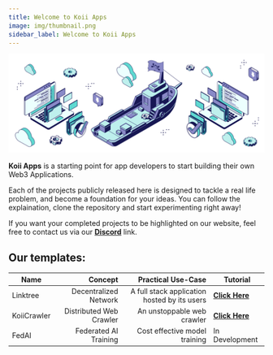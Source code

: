 ```yaml
---
title: Welcome to Koii Apps
image: img/thumbnail.png
sidebar_label: Welcome to Koii Apps
---
```


![banner](./img/header.svg)

**Koii Apps** is a starting point for app developers to start building their own Web3 Applications.

Each of the projects publicly released here is designed to tackle a real life problem, and become a foundation for your ideas. You can follow the explaination, clone the repository and start experimenting right away!

If you want your completed projects to be highlighted on our website, feel free to contact us via our [**Discord**](https://www.discord.gg/koii) link.

## Our templates:

| Name        |                 Concept |                           Practical Use-Case | Tutorial                                                                    |
| ----------- | ----------------------: | -------------------------------------------: | --------------------------------------------------------------------------- |
| Linktree    |   Decentralized Network | A full stack application hosted by its users | [**Click Here**](/tutorials/linktree/intro)                                 |
| KoiiCrawler | Distributed Web Crawler |                   An unstoppable web crawler | [**Click Here**](/tutorials/steam-daily-specials/steam-daily-specials-task) |
| FedAI       |   Federated AI Training |                Cost effective model training | In Development                                                              |
